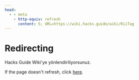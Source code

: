 ```yaml
---
head:
  - - meta
    - http-equiv: refresh
      content: 5; URL=https://wiki.hacks.guide/wiki/RiiTag
---
```


# Redirecting

Hacks Guide Wiki'ye yönlendiriliyorsunuz.

If the page doesn't refresh, click [here](https://wiki.hacks.guide/wiki/RiiTag).
